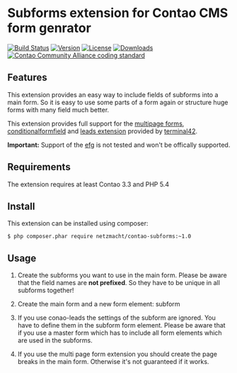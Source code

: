 
Subforms extension for Contao CMS form genrator
===============================================

[![Build Status](http://img.shields.io/travis/netzmacht/contao-subforms/master.svg?style=flat-square)](https://travis-ci.org/netzmacht/contao-subforms)
[![Version](http://img.shields.io/packagist/v/netzmacht/contao-subforms.svg?style=flat-square)](http://packagist.com/packages/netzmacht/contao-subforms)
[![License](http://img.shields.io/packagist/l/netzmacht/contao-subforms.svg?style=flat-square)](http://packagist.com/packages/netzmacht/contao-subforms)
[![Downloads](http://img.shields.io/packagist/dt/netzmacht/contao-subforms.svg?style=flat-square)](http://packagist.com/packages/netzmacht/contao-subforms)
[![Contao Community Alliance coding standard](http://img.shields.io/badge/cca-coding_standard-red.svg?style=flat-square)](https://github.com/contao-community-alliance/coding-standard)

Features
--------

This extension provides an easy way to include fields of subforms into a main form. So it is easy to use some parts of 
a form again or structure huge forms with many field much better.
 
This extension provides full support for the [multipage forms][terminal42.mp_forms], 
[conditionalformfield][terminal42.conditionalformfields] 
and [leads extension][terminal42.leads] provided by [terminal42][terminal42].

**Important:** Support of the [efg][efg] is not tested and won't be offically supported.
   
Requirements
------------

The extension requires at least Contao 3.3 and PHP 5.4

Install
-------

This extension can be installed using composer:

```
$ php composer.phar require netzmacht/contao-subforms:~1.0
```

Usage
-----

 1. Create the subforms you want to use in the main form. Please be aware that the 
    field names are **not prefixed**. So they have to be unique in all subforms together!
 
 2. Create the main form and a new form element: subform
 
 3. If you use conao-leads the settings of the subform are ignored.
    You have to define them in the subform form element. 
    Please be aware that if you use a master form which has to include all
    form elements which are used in the subforms.
    
 4. If you use the multi page form extension you should create the page breaks in the main form.
    Otherwise it's not guaranteed if it works.

[terminal42.mp_forms]: https://github.com/terminal42/contao-mp_forms
[terminal42.leads]: https://github.com/terminal42/contao-leads
[terminal42.conditionalformfields]: https://github.com/terminal42/contao-conditionalformfields
[terminal42]: https://www.terminal42.ch
[efg]: https://bitbucket.org/thk/efg
